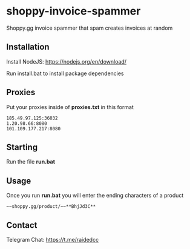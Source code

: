 # shoppy-invoice-spammer

Shoppy.gg invoice spammer that spam creates invoices at random

## Installation

Install NodeJS: https://nodejs.org/en/download/

Run install.bat to install package dependencies

## Proxies

Put your proxies inside of **proxies.txt** in this format

```
185.49.97.125:36032
1.20.98.66:8080
101.109.177.217:8080
```

## Starting

Run the file **run.bat**

## Usage

Once you run **run.bat** you will enter the ending characters of a product

```
~~shoppy.gg/product/~~**BhjJd3C**
```

## Contact

Telegram Chat: https://t.me/raidedcc

